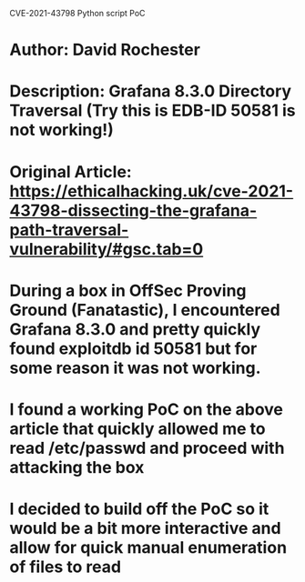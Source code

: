 CVE-2021-43798 Python script PoC

# Author: David Rochester 
# Description: Grafana 8.3.0 Directory Traversal (Try this is EDB-ID 50581 is not working!)

# Original Article: https://ethicalhacking.uk/cve-2021-43798-dissecting-the-grafana-path-traversal-vulnerability/#gsc.tab=0

# During a box in OffSec Proving Ground (Fanatastic), I encountered Grafana 8.3.0 and pretty quickly found exploitdb id 50581 but for some reason it was not working.
# I found a working PoC on the above article that quickly allowed me to read /etc/passwd and proceed with attacking the box
# I decided to build off the PoC so it would be a bit more interactive and allow for quick manual enumeration of files to read

